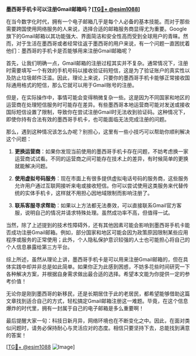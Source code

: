 **墨西哥手机卡可以注册Gmail邮箱吗？[[TG💪+ @esim1088](https://t.me/s/esim1088)]**

在当今数字化时代，拥有一个电子邮箱几乎是每个人必备的基本技能。而对于那些需要跨国使用网络服务的人来说，选择合适的邮箱服务商显得尤为重要。Google旗下的Gmail邮箱以其功能强大、界面简洁和安全性高而受到全球用户的青睐。然而，对于生活在墨西哥或者经常往返于墨西哥的用户来说，有一个问题一直困扰着他们：墨西哥的手机卡是否能够用来注册Gmail邮箱呢？

首先，让我们明确一点，Gmail邮箱的注册过程其实并不复杂。通常情况下，注册时需要填写一个有效的手机号码以接收验证码短信，这是为了验证账户的真实性以及防止垃圾邮件泛滥。因此，理论上来说，只要你的墨西哥手机卡能够正常接收国际通用格式的短信，那么它就可以用于Gmail账号的注册。

但是，在实际操作中，事情可能会变得稍微复杂一些。这是因为不同国家和地区的运营商在处理短信服务时可能存在差异。有些墨西哥本地运营商可能对发送或接收国际短信设置了限制，导致你在尝试注册Gmail时无法收到验证码。这种情况下，即使你持有合法有效的墨西哥手机卡，也可能面临无法完成注册的问题。

那么，遇到这种情况该怎么办呢？别担心，这里有一些小技巧可以帮助你顺利解决这个问题：

1. **更换运营商**：如果你发现当前使用的墨西哥手机卡存在问题，不妨考虑换一家运营商试试看。不同的运营商之间可能存在技术上的差异，有时候简单的更换就能解决问题。

2. **使用虚拟号码服务**：现在市面上有很多提供虚拟电话号码的服务商，这些服务允许用户通过互联网接听来电或接收短信。你可以尝试使用这类服务来代替传统的实体手机卡，这样就不用担心因地域限制而影响注册了。

3. **联系客服寻求帮助**：如果以上方法都无法奏效，可以直接联系Gmail官方客服，说明自己的情况并请求特殊处理。虽然成功率不高，但值得一试。

当然，除了上述提到的技术性障碍外，还有其他因素可能会影响到墨西哥手机卡能否成功注册Gmail邮箱。例如，部分国家和地区可能会因为政策原因限制某些应用程序或服务的正常使用；此外，个人隐私保护意识较强的人士也可能担心将自己的个人信息暴露给第三方平台。

综上所述，虽然从理论上讲，墨西哥手机卡是可以用来注册Gmail邮箱的，但在具体实践中却并非总是如此简单。如果你正为此感到困惑，不妨多花些时间研究一下各种解决方案，并根据自身需求做出最合适的选择。希望本文能为你提供一定的参考价值！

无论你是刚到墨西哥的新移民，还是长期居住于此的老居民，都希望能够借助这篇文章找到适合自己的方式，轻松搞定Gmail邮箱注册这一难题。毕竟，在这个信息爆炸的时代里，拥有一封属于自己的电子邮箱是多么重要啊！

最后提醒大家一句：科技日新月异，网络环境也在不断变化之中。因此，在面对类似问题时，请务必保持耐心与灵活应对的态度。相信只要坚持下去，总能找到满意的答案！

[[TG💪+ @esim1088](https://t.me/s/esim1088) ![Image](https://i.postimg.cc/4NQfJmqS/Snipaste-2025-05-13-00-14-12.png)]